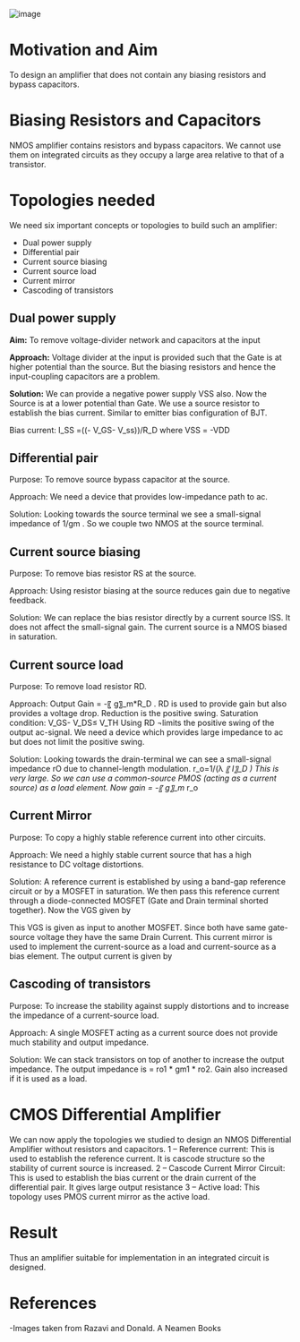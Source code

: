 ![image](https://user-images.githubusercontent.com/66086031/189542813-db7a009d-3f68-4366-8322-7e83cc3e1284.png)


# Motivation and Aim
To design an amplifier that does not contain any biasing resistors and bypass capacitors.

# Biasing Resistors and Capacitors
NMOS amplifier contains resistors and bypass capacitors. We cannot use them on integrated circuits as they occupy a large area relative to that of a transistor.

# Topologies needed
We need six important concepts or topologies to build such an amplifier:
- Dual power supply
- Differential pair
- Current source biasing
- Current source load
- Current mirror
- Cascoding of transistors

## Dual power supply
**Aim:** To remove voltage-divider network and capacitors at the input

**Approach:** Voltage divider at the input is provided such that the Gate is at higher potential than the source. But the biasing resistors and hence the input-coupling capacitors are a problem.

**Solution:** We can provide a negative power supply VSS also. Now the Source is at a lower potential than Gate. We use a source resistor to establish the bias current. Similar to emitter bias configuration of BJT.

Bias current:  I_SS  =((- V_GS- V_ss))/R_D     where VSS = -VDD

## Differential pair
Purpose: To remove source bypass capacitor at the source.

Approach: We need a device that provides low-impedance path to ac.

Solution: Looking towards the source terminal we see a small-signal impedance of  1/gm  . So we couple two NMOS at the source terminal.

## Current source biasing
Purpose: To remove bias resistor RS at the source.

Approach: Using resistor biasing at the source reduces gain due to negative feedback.

Solution: We can replace the bias resistor directly by a current source ISS. It does not affect the small-signal gain. The current source is a NMOS biased in saturation.

## Current source load

Purpose: To remove load resistor RD.

Approach: Output Gain = -〖 g〗_m*R_D . RD is used to provide gain but also provides a voltage drop. Reduction is the positive swing. Saturation condition: V_GS- V_DS≤ V_TH
Using RD ¬limits the positive swing of the output ac-signal. We need a device which provides large impedance to ac but does not limit the positive swing.

Solution: Looking towards the drain-terminal we can see a small-signal impedance rO due to channel-length modulation.  r_o=1/(λ *〖 I〗_D )  This is very large.
So we can use a common-source PMOS (acting as a current source) as a load element. 
Now gain = -〖 g〗_m* r_o

## Current Mirror

Purpose: To copy a highly stable reference current into other circuits.

Approach: We need a highly stable current source that has a high resistance to DC voltage distortions. 

Solution: A reference current is established by using a band-gap reference circuit or by a MOSFET in saturation. We then pass this reference current through a diode-connected 
MOSFET (Gate and Drain terminal shorted together). Now the VGS given by


This VGS is given as input to another MOSFET. Since both have same gate-source voltage they have the same Drain Current. This current mirror is used to implement the current-source as a load and current-source as a bias element.
The output current is given by 

## Cascoding of transistors

Purpose: To increase the stability against supply distortions and to increase the impedance of a current-source load.

Approach: A single MOSFET acting as a current source does not provide much stability and output impedance.

Solution: We can stack transistors on top of another to increase the output impedance. The output impedance is = ro1 * gm1 * ro2. Gain also increased if it is used as a load.

# CMOS Differential Amplifier
We can now apply the topologies we studied to design an NMOS Differential Amplifier without resistors and capacitors.
1 – Reference current: This is used to establish the reference current. It is cascode structure so the stability of current source is increased.
2 – Cascode Current Mirror Circuit: This is used to establish the bias current or the drain current of the differential pair. It gives large output resistance
3 – Active load: This topology uses PMOS current mirror as the active load.

# Result
Thus an amplifier suitable for implementation in an integrated circuit is designed.

# References
-Images taken from Razavi and Donald. A Neamen Books

